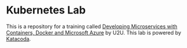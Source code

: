 # Kubernetes Lab

This is a repository for a training called [Developing Microservices with Containers, Docker and Microsoft Azure](https://www.u2u.be/training/azure-containers-microservices) by U2U. This lab is powered by [Katacoda](katacoda.com).